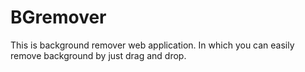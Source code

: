 # BGremover
This is background remover web application. In which you can easily remove background by just drag and drop.
